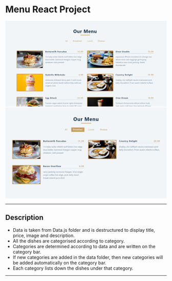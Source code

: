 # Menu React Project

![](./src/images/result-1.png)
![](./src/images/result-2.png)

---

## Description

- Data is taken from Data.js folder and is destructured to display title, price, image and description.
- All the dishes are categorised according to category.
- Categories are determined according to data and are written on the category bar.
- If new categories are added in the data folder, then new categories will be added automatically on the category bar.
- Each category lists down the dishes under that category.
  
---